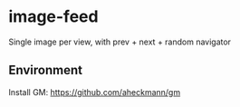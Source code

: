 # image-feed
Single image per view, with prev + next + random navigator

## Environment
Install GM: https://github.com/aheckmann/gm
